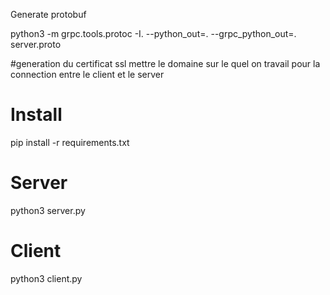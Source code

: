 Generate protobuf

python3 -m grpc.tools.protoc -I. --python_out=. --grpc_python_out=. server.proto

#generation du certificat ssl mettre le domaine sur le quel on travail pour la
connection entre le client et le server

# Install

pip install -r requirements.txt

# Server

python3 server.py

# Client

python3 client.py
